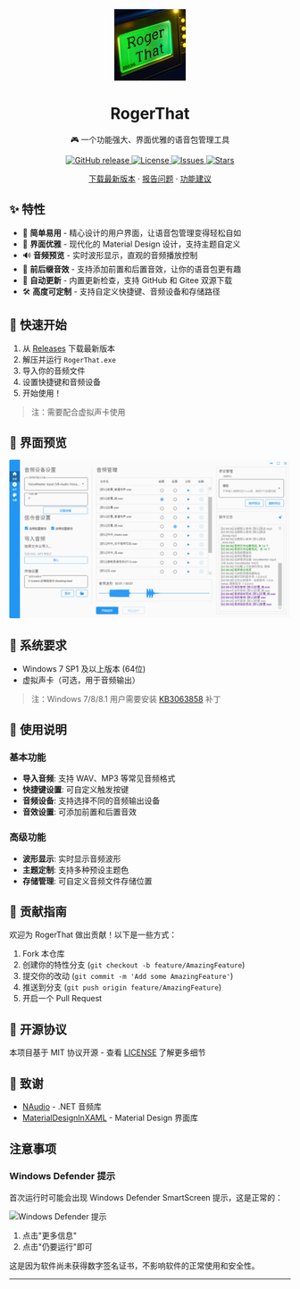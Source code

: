 <div align="center">
  <img src=".github/pages/images/app.png" alt="RogerThat Logo" width="128" height="128">
  <h1>RogerThat</h1>
  <p>🎮 一个功能强大、界面优雅的语音包管理工具</p>
  
  <p>
    <a href="https://github.com/yzyyz1387/RogerThat/releases/latest">
      <img src="https://img.shields.io/github/v/release/yzyyz1387/RogerThat?include_prereleases&style=flat-square" alt="GitHub release">
    </a>
    <a href="https://github.com/yzyyz1387/RogerThat/blob/main/LICENSE">
      <img src="https://img.shields.io/github/license/yzyyz1387/RogerThat?style=flat-square" alt="License">
    </a>
    <a href="https://github.com/yzyyz1387/RogerThat/issues">
      <img src="https://img.shields.io/github/issues/yzyyz1387/RogerThat?style=flat-square" alt="Issues">
    </a>
    <a href="https://github.com/yzyyz1387/RogerThat/stargazers">
      <img src="https://img.shields.io/github/stars/yzyyz1387/RogerThat?style=flat-square" alt="Stars">
    </a>
  </p>

  <p>
    <a href="https://github.com/yzyyz1387/RogerThat/releases/latest">下载最新版本</a>
    ·
    <a href="https://github.com/yzyyz1387/RogerThat/issues">报告问题</a>
    ·
    <a href="https://github.com/yzyyz1387/RogerThat/issues">功能建议</a>
  </p>
</div>

## ✨ 特性

- 🎯 **简单易用** - 精心设计的用户界面，让语音包管理变得轻松自如
- 🎨 **界面优雅** - 现代化的 Material Design 设计，支持主题自定义
- 🔊 **音频预览** - 实时波形显示，直观的音频播放控制
- 🎵 **前后缀音效** - 支持添加前置和后置音效，让你的语音包更有趣
- 🔄 **自动更新** - 内置更新检查，支持 GitHub 和 Gitee 双源下载
- 🛠️ **高度可定制** - 支持自定义快捷键、音频设备和存储路径

## 🚀 快速开始

1. 从 [Releases](https://github.com/yzyyz1387/RogerThat/releases/latest) 下载最新版本
2. 解压并运行 `RogerThat.exe`
3. 导入你的音频文件
4. 设置快捷键和音频设备
5. 开始使用！

>注：需要配合虚拟声卡使用

## 📸 界面预览

![主界面预览](.github/pages/images/main.png)

  ## 🔧 系统要求
  
- Windows 7 SP1 及以上版本 (64位)
- 虚拟声卡（可选，用于音频输出）

> 注：Windows 7/8/8.1 用户需要安装 [KB3063858](https://www.microsoft.com/zh-cn/download/details.aspx?id=47442) 补丁

## 📝 使用说明

### 基本功能
- **导入音频**: 支持 WAV、MP3 等常见音频格式
- **快捷键设置**: 可自定义触发按键
- **音频设备**: 支持选择不同的音频输出设备
- **音效设置**: 可添加前置和后置音效

### 高级功能
- **波形显示**: 实时显示音频波形
- **主题定制**: 支持多种预设主题色
- **存储管理**: 可自定义音频文件存储位置

## 🤝 贡献指南

欢迎为 RogerThat 做出贡献！以下是一些方式：

1. Fork 本仓库
2. 创建你的特性分支 (`git checkout -b feature/AmazingFeature`)
3. 提交你的改动 (`git commit -m 'Add some AmazingFeature'`)
4. 推送到分支 (`git push origin feature/AmazingFeature`)
5. 开启一个 Pull Request



## 📄 开源协议

本项目基于 MIT 协议开源 - 查看 [LICENSE](LICENSE) 了解更多细节

## 🙏 致谢

- [NAudio](https://github.com/naudio/NAudio) - .NET 音频库
- [MaterialDesignInXAML](https://github.com/MaterialDesignInXAML/MaterialDesignInXamlToolkit) - Material Design 界面库

## 注意事项

### Windows Defender 提示

首次运行时可能会出现 Windows Defender SmartScreen 提示，这是正常的：

![Windows Defender 提示](./github/pages/images/fkwd.png)

1. 点击"更多信息"
2. 点击"仍要运行"即可

这是因为软件尚未获得数字签名证书，不影响软件的正常使用和安全性。


---

